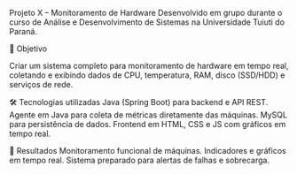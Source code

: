 Projeto X – Monitoramento de Hardware
Desenvolvido em grupo durante o curso de Análise e Desenvolvimento de Sistemas na Universidade Tuiuti do Paraná.

🎯 Objetivo

Criar um sistema completo para monitoramento de hardware em tempo real, coletando e exibindo dados de CPU, temperatura, RAM, disco (SSD/HDD) e serviços de rede.

🛠️ Tecnologias utilizadas
Java (Spring Boot) para backend e API REST.
Agente em Java para coleta de métricas diretamente das máquinas.
MySQL para persistência de dados.
Frontend em HTML, CSS e JS com gráficos em tempo real.

🚀 Resultados
Monitoramento funcional de máquinas.
Indicadores e gráficos em tempo real.
Sistema preparado para alertas de falhas e sobrecarga.
